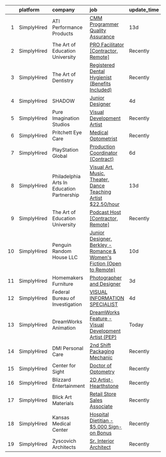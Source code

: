 

|    | platform    | company                                    | job                                                                                                                                                                          | update_time   | location                    |
|---:|:------------|:-------------------------------------------|:-----------------------------------------------------------------------------------------------------------------------------------------------------------------------------|:--------------|:----------------------------|
|  1 | SimplyHired | ATI Performance Products                   | [CMM Programmer Quality Assurance](https://www.simplyhired.com/job/_mMxAp1Ex_EDwGYRdhEsJaY-kUla-E4g_d5RRlFnDnIZZE5MZQkOIQ?q=visual+art)                                      | 13d           | Gwynn Oak, MD               |
|  2 | SimplyHired | The Art of Education University            | [PRO Facilitator [Contractor, Remote]](https://www.simplyhired.com/job/TbeMOl96iGm8UqK9vFokU8cnoM4wo0dQKZfvIqHu9drJNamJuY7RGg?q=visual+art)                                  | Recently      | Osage, IA                   |
|  3 | SimplyHired | The Art of Dentistry                       | [Registered Dental Hygienist (Benefits Included)](https://www.simplyhired.com/job/qldihpFlA8HwPf8V2dlF4DbssJ1NBhlkZP-FVA7K5UUXGhi3U_xY3w?q=visual+art)                       | Recently      | Park Ridge, IL              |
|  4 | SimplyHired | SHADOW                                     | [Junior Designer](https://www.simplyhired.com/job/ouqNImhpXbXzpT7GCaHurT-Dxj4IxlZB8m-CdEopfowhDNKDIed8nQ?q=visual+art)                                                       | 4d            | New York, NY                |
|  5 | SimplyHired | Pure Imagination Studios                   | [Visual Development Artist](https://www.simplyhired.com/job/u3Ce0qDkoB4jPujFyWA_pOjySvkBJ7SmBclJFkATwkjx3a0XU_1R2g?q=visual+art)                                             | Recently      | Van Nuys, CA                |
|  6 | SimplyHired | Pritchett Eye Care                         | [Medical Optometrist](https://www.simplyhired.com/job/qkLF0fGZ-vF2CQqxD04EvPrqYsEPD0ELBNytrnGpnNwpchet5dBblg?q=visual+art)                                                   | Recently      | Reno, NV                    |
|  7 | SimplyHired | PlayStation Global                         | [Production Coordinator (Contract)](https://www.simplyhired.com/job/piFQV_UmALsJd3z6GFi1nWDddzYIt6lh-xygB5YFObwktagFBz4WoA?q=visual+art)                                     | 6d            | San Diego, CA               |
|  8 | SimplyHired | Philadelphia Arts In Education Partnership | [Visual Art, Music, Theater, Dance Teaching Artist $22.50/hour](https://www.simplyhired.com/job/PVVa5w0jCSBCo2798CbV9dmizP7uPZHcOEX2fGvusyMISzRntbD_Lw?q=visual+art)         | 13d           | Philadelphia, PA            |
|  9 | SimplyHired | The Art of Education University            | [Podcast Host [Contractor, Remote]](https://www.simplyhired.com/job/KllLImdEEAIarTzqBGlz9xvib_XJwVnkQ3DcIhlDVpuZnOBw-v60jg?q=visual+art)                                     | Recently      | Osage, IA                   |
| 10 | SimplyHired | Penguin Random House LLC                   | [Junior Designer, Berkley - Romance & Women's Fiction (Open to Remote)](https://www.simplyhired.com/job/e-M6bIy7hNG8D7RCDzvErkVXiLlxogT7sQmaaI_0ULuMb6nELsGghw?q=visual+art) | 10d           | New York, NY                |
| 11 | SimplyHired | Homemakers Furniture                       | [Photographer and Designer](https://www.simplyhired.com/job/5HFcFb6GX6latzmCWkl6nvFTggsHQy3Bl475c9knHRy282sMEh1W4w?q=visual+art)                                             | 3d            | Urbandale, IA               |
| 12 | SimplyHired | Federal Bureau of Investigation            | [VISUAL INFORMATION SPECIALIST](https://www.simplyhired.com/job/4qEUVhK40Ff-th3scXcOMu6ysUeWXrt5nL7c1dQ77bMLOSZkNY4blg?q=visual+art)                                         | 4d            | Quantico, VA                |
| 13 | SimplyHired | DreamWorks Animation                       | [DreamWorks Feature - Visual Development Artist (PEP)](https://www.simplyhired.com/job/K5gOuy1OaMJwfEJ6ykU3wd7uCKFCOdTXb6CL64SEOQvGewoQ5FCV6A?q=visual+art)                  | Today         | Englewood Cliffs, NJ        |
| 14 | SimplyHired | DMI Personal Care                          | [2nd Shift Packaging Mechanic](https://www.simplyhired.com/job/Q58tGNSD6nikr7OmAkoYYm2A-0CjacQ2SLQYNtd0IqpEyWMFfZoGYQ?q=visual+art)                                          | Recently      | Wharton, NJ                 |
| 15 | SimplyHired | Center for Sight                           | [Doctor of Optometry](https://www.simplyhired.com/job/Dc4EkkMiJZD22CbyZllvxveSAZ7hEH4ZJ0k_nw49ya2w-YWxr34alA?q=visual+art)                                                   | Recently      | Fall River, MA              |
| 16 | SimplyHired | Blizzard Entertainment                     | [2D Artist- Hearthstone](https://www.simplyhired.com/job/SpjQg9-PvboofN0JlAeM71jaQH3HpN8een9NhJPNcE2GrJiS1WEs9A?q=visual+art)                                                | Recently      | Irvine, CA                  |
| 17 | SimplyHired | Blick Art Materials                        | [Retail Store Sales Associate](https://www.simplyhired.com/job/0Z6cHlU2o7sowc6pIFSm3bZU4NTMt23lXq1M7mGw_wZYpexX9Q2heQ?q=visual+art)                                          | Recently      | Iowa City, IA +50 locations |
| 18 | SimplyHired | Kansas Medical Center                      | [Hospital Dietitian - $5,000 Sign-on Bonus](https://www.simplyhired.com/job/aVGGWAeHqAdO4LwvQYMKAGvBYm42VFuIxyWE8MBDXfYW-s7rb-3sFw?q=visual+art)                             | Recently      | Andover, KS                 |
| 19 | SimplyHired | Zyscovich Architects                       | [Sr. Interior Architect](https://www.simplyhired.com/job/W6DBMb1APQOvsp7ZbtrBjOJI8LSW0cB2O-9Fwoymvrv3rxt8FBYaAQ?q=visual+art)                                                | Recently      | Miami, FL                   |
